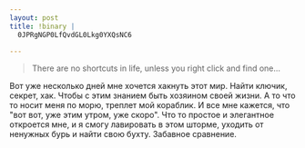 ```yaml
--- 
layout: post
title: !binary |
  0JPRgNGP0LfQvdGL0Lkg0YXQsNC6

---
```

<blockquote>There are no shortcuts in life, unless you right click and find one...</blockquote>
Вот уже несколько дней мне хочется хакнуть этот мир. Найти ключик, секрет, хак. Чтобы с этим знанием быть хозяином своей жизни. 
А то что то носит меня по морю, треплет мой кораблик. И все мне кажется, что "вот вот, уже этим утром, уже скоро". Что то простое и элегантное откроется мне, и я смогу лавировать в этом шторме, уходить от ненужных бурь и найти свою бухту.
Забавное сравнение.
